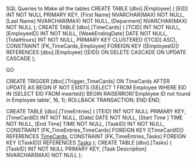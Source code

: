 SQL Queries to Make all the tables
CREATE TABLE [dbo].[Employee]
(
    [EID] INT NOT NULL PRIMARY KEY, 
    [First Name] NVARCHAR(MAX) NOT NULL, 
    [Last Name] NVARCHAR(MAX) NOT NULL, 
    [Deparment] NVARCHAR(MAX) NOT NULL
);
CREATE TABLE [dbo].[TimeCards] (
    [TCID]           INT  NOT NULL,
    [EmployeeID]     INT  NOT NULL,
    [WeekEndingDate] DATE NOT NULL,
    [TotalHours]     INT  NOT NULL,
    PRIMARY KEY CLUSTERED ([TCID] ASC),
    CONSTRAINT [FK_TimeCards_Employee] FOREIGN KEY ([EmployeeID]) REFERENCES [dbo].[Employee] ([EID]) ON DELETE CASCADE ON UPDATE CASCADE
);


GO

CREATE TRIGGER [dbo].[Trigger_TimeCards]
    ON TimeCards
	AFTER UPDATE 
	AS 
	BEGIN
		IF NOT EXISTS (SELECT 1 FROM Employee WHERE EID IN (SELECT EID FROM inserted))
		BEGIN
			RAISERROR('Employee ID not found in Employee table', 16, 1);
			ROLLBACK TRANSACTION;
		END
	END;

CREATE TABLE [dbo].[TimeEntries]
(
    [TEID] INT NOT NULL PRIMARY KEY, 
    [TimeCardID] INT NOT NULL, 
    [Date] DATE NOT NULL, 
    [Start Time ] TIME NOT NULL, 
    [End Time] TIME NOT NULL, 
    [TaskID] INT NOT NULL, 
    CONSTRAINT [FK_TimeEntries_TimeCards] 
    FOREIGN KEY ([TimeCardID]) REFERENCES [TimeCards]([TCID]), 
    CONSTRAINT [FK_TimeEntries_Tasks] 
    FOREIGN KEY ([TaskID]) REFERENCES [Tasks]([TaskID])
);
CREATE TABLE [dbo].[Tasks]
(
    [TaskID] INT NOT NULL PRIMARY KEY, 
    [Task Description] NVARCHAR(MAX) NOT NULL
);

